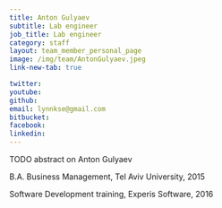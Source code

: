 ```yaml
---
title: Anton Gulyaev
subtitle: Lab engineer
job_title: Lab engineer
category: staff
layout: team_member_personal_page
image: /img/team/AntonGulyaev.jpeg
link-new-tab: true

twitter: 
youtube: 
github: 
email: lynnkse@gmail.com
bitbucket: 
facebook: 
linkedin: 
---
```


TODO abstract on Anton Gulyaev

B.A. Business Management, Tel Aviv University, 2015

Software Development training, Experis Software, 2016



<!-- {% bibliography --query @*[year=2023] --group_by none %}
{% bibliography -q @*[c ~= {{ V. Indelman }}] %}
{% bibliography --sort authors %} -->
